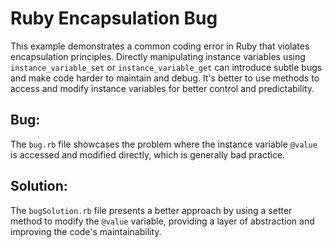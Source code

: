 # Ruby Encapsulation Bug

This example demonstrates a common coding error in Ruby that violates encapsulation principles.  Directly manipulating instance variables using `instance_variable_set` or `instance_variable_get` can introduce subtle bugs and make code harder to maintain and debug.  It's better to use methods to access and modify instance variables for better control and predictability.

## Bug:
The `bug.rb` file showcases the problem where the instance variable `@value` is accessed and modified directly, which is generally bad practice. 

## Solution:
The `bugSolution.rb` file presents a better approach by using a setter method to modify the `@value` variable, providing a layer of abstraction and improving the code's maintainability.
